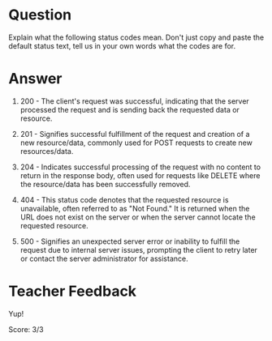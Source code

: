 # Question
Explain what the following status codes mean. Don't just copy and paste the default status text, tell us in your own words what the codes are for.

# Answer

1. 200 - The client's request was successful, indicating that the server processed the request and is sending back the requested data or resource. 

2. 201 - Signifies successful fulfillment of the request and creation of a new resource/data, commonly used for POST requests to create new resources/data.

3. 204 - Indicates successful processing of the request with no content to return in the response body, often used for requests like DELETE where the resource/data has been successfully removed.

4. 404 - This status code denotes that the requested resource is unavailable, often referred to as "Not Found." It is returned when the URL does not exist on the server or when the server cannot locate the requested resource.

5. 500 - Signifies an unexpected server error or inability to fulfill the request due to internal server issues, prompting the client to retry later or contact the server administrator for assistance.

# Teacher Feedback

Yup!

Score: 3/3